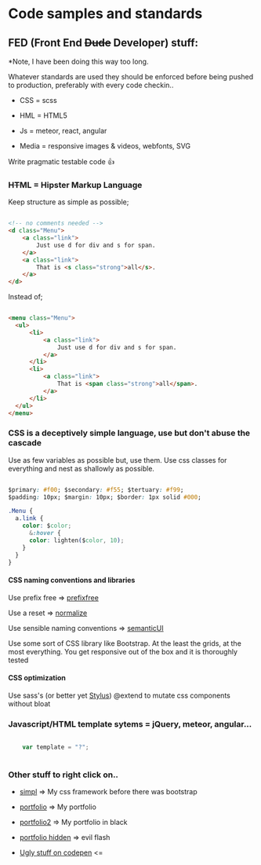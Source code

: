 # Code samples and standards

## FED (Front End ~~Dude~~ Developer) stuff:

*Note, I have been doing this way too long.

Whatever standards are used they should be enforced before being pushed to production, preferably with every code checkin..

 * CSS = scss
 * HML = HTML5
 * Js = meteor, react, angular
 
 
 * Media = responsive images & videos, webfonts, SVG

Write pragmatic testable code :+1:

### H~~T~~ML = Hipster Markup Language

Keep structure as simple as possible;

```html

<!-- no comments needed -->
<d class="Menu">
	<a class="link">
    	Just use d for div and s for span.
    </a>
    <a class="link">
    	That is <s class="strong">all</s>.
    </a>
</d>

```

Instead of;

```html

<menu class="Menu">
  <ul>
      <li>
          <a class="link">
              Just use d for div and s for span.
          </a>
      </li>
      <li>
          <a class="link">
              That is <span class="strong">all</span>.
          </a>
      </li>
  </ul>
</menu>

```
### CSS is a deceptively simple language, use but don't abuse the cascade
Use as few variables as possible but, use them.
Use css classes for everything and nest as shallowly as possible.

```css

$primary: #f00; $secondary: #f55; $tertuary: #f99;
$padding: 10px; $margin: 10px; $border: 1px solid #000;

.Menu {
  a.link {
  	color: $color;
      &:hover {
      color: lighten($color, 10);
    }
  }
}

```
#### CSS naming conventions and libraries

Use prefix free => [prefixfree](http://leaverou.github.io/prefixfree/)

Use a reset     => [normalize](https://necolas.github.io/normalize.css/)

Use sensible naming conventions => [semanticUI](http://semantic-ui.com/)

Use some sort of CSS library like Bootstrap. At the least the grids, at the most everything. You get responsive out of the box and it is thoroughly tested

#### CSS optimization

Use sass's (or better yet [Stylus](http://stylus-lang.com/)) @extend to mutate css components without bloat


### Javascript/HTML template sytems = jQuery, meteor, angular...

```javascript

	var template = "?";
    
```

### Other stuff to right click on..

 * [simpl](http://simpl.romack.net) => My css framework before there was bootstrap
 * [portfolio](http://romack.net) => My portfolio
 * [portfolio2](http://new.romack.net) => My portfolio in black
 * [portfolio hidden](http://romack.net/minimalist.htm) => evil flash
 

* [Ugly stuff on codepen](http://codepen.io/ShaggyDude/) <=

